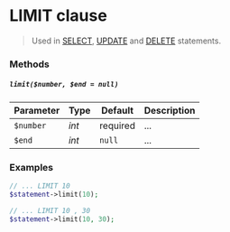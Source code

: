 # LIMIT clause

> Used in [SELECT](https://github.com/FaaPz/Slim-PDO/blob/master/docs/Statement/SELECT.md), [UPDATE](https://github.com/FaaPz/Slim-PDO/blob/master/docs/Statement/UPDATE.md) and [DELETE](https://github.com/FaaPz/Slim-PDO/blob/master/docs/Statement/DELETE.md) statements.

### Methods

##### `limit($number, $end = null)`

Parameter | Type | Default | Description
--- | --- | --- | ---
`$number` | *int* | required | ...
`$end` | *int* | `null` | ...

### Examples

```php
// ... LIMIT 10
$statement->limit(10);

// ... LIMIT 10 , 30
$statement->limit(10, 30);
```
